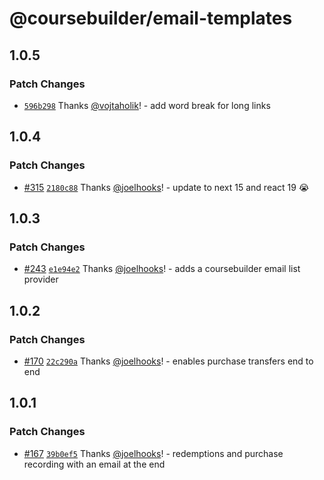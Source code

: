 # @coursebuilder/email-templates

## 1.0.5

### Patch Changes

- [`596b298`](https://github.com/badass-courses/course-builder/commit/596b2980a8485adc2bc5331b527d47b89c095776)
  Thanks [@vojtaholik](https://github.com/vojtaholik)! - add word break for long
  links

## 1.0.4

### Patch Changes

- [#315](https://github.com/badass-courses/course-builder/pull/315)
  [`2180c88`](https://github.com/badass-courses/course-builder/commit/2180c8887041cbe99bdbdcf37e391c5183644c0c)
  Thanks [@joelhooks](https://github.com/joelhooks)! - update to next 15 and
  react 19 😭

## 1.0.3

### Patch Changes

- [#243](https://github.com/badass-courses/course-builder/pull/243)
  [`e1e94e2`](https://github.com/badass-courses/course-builder/commit/e1e94e24375af37b6e7c51d698a0131d268a7f66)
  Thanks [@joelhooks](https://github.com/joelhooks)! - adds a coursebuilder
  email list provider

## 1.0.2

### Patch Changes

- [#170](https://github.com/badass-courses/course-builder/pull/170)
  [`22c290a`](https://github.com/badass-courses/course-builder/commit/22c290ad7eec68e664c0027ba9389af41c71a16a)
  Thanks [@joelhooks](https://github.com/joelhooks)! - enables purchase
  transfers end to end

## 1.0.1

### Patch Changes

- [#167](https://github.com/badass-courses/course-builder/pull/167)
  [`39b0ef5`](https://github.com/badass-courses/course-builder/commit/39b0ef5e4556ee1a1fd549f3bc48f405fe8b6984)
  Thanks [@joelhooks](https://github.com/joelhooks)! - redemptions and purchase
  recording with an email at the end
